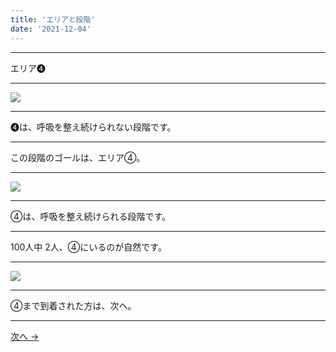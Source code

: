 ```yaml
---
title: 'エリアと段階'
date: '2021-12-04'
---
```

***
エリア➍
***
![](/images/0111111.jpg)
***
➍は、呼吸を整え続けられない段階です。
***
この段階のゴールは、エリア④。  
***
![](/images/0111111_.jpg)
***
④は、呼吸を整え続けられる段階です。
***
100人中 2人、④にいるのが自然です。
***
![](/images/00001___.jpg)
***
④まで到着された方は、次へ。
***
[ 次へ → ](/posts/01111111)
